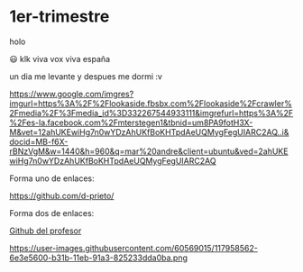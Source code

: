 # 1er-trimestre

holo

😃
klk viva vox viva españa 

un dia me levante y despues me dormi :v

https://www.google.com/imgres?imgurl=https%3A%2F%2Flookaside.fbsbx.com%2Flookaside%2Fcrawler%2Fmedia%2F%3Fmedia_id%3D332267544933111&imgrefurl=https%3A%2F%2Fes-la.facebook.com%2Fmterstegen1&tbnid=um8PA9fotH3X-M&vet=12ahUKEwiHg7n0wYDzAhUKfBoKHTpdAeUQMygFegUIARC2AQ..i&docid=MB-f6X-rBNzVgM&w=1440&h=960&q=mar%20andre&client=ubuntu&ved=2ahUKEwiHg7n0wYDzAhUKfBoKHTpdAeUQMygFegUIARC2AQ


Forma uno de enlaces:

https://github.com/d-prieto/

Forma dos de enlaces:

[Github del profesor](https://github.com/d-prieto/)

https://user-images.githubusercontent.com/60569015/117958562-6e3e5600-b31b-11eb-91a3-825233dda0ba.png
